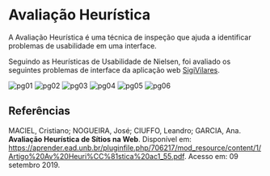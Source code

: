 # Avaliação Heurística

A Avaliação Heurística é uma técnica de inspeção que ajuda a identificar problemas de usabilidade em uma interface.

Seguindo as Heurísticas de Usabilidade de Nielsen, foi avaliado os seguintes problemas de interface da aplicação web [SigiVilares](https://www.sigivilares.com.br).

![pg01](https://i.imgur.com/orXEvD7.jpg)
![pg02](https://i.imgur.com/VWckZI8.jpg)
![pg03](https://i.imgur.com/yaErnKE.jpg)
![pg04](https://i.imgur.com/agCeBzM.jpg)
![pg05](https://i.imgur.com/N9xvga2.jpg)
![pg06](https://i.imgur.com/BGyeoXW.jpg)

## Referências

MACIEL, Cristiano; NOGUEIRA, José; CIUFFO, Leandro; GARCIA, Ana. **Avaliação Heurística de Sítios na Web**. Disponível em: <https://aprender.ead.unb.br/pluginfile.php/706217/mod_resource/content/1/Artigo%20Av%20Heuri%CC%81stica%20ac1_55.pdf>. Acesso em: 09 setembro 2019.
